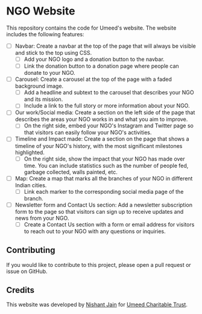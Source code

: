 NGO Website
===========

This repository contains the code for Umeed's website. The website includes the following features:

-   [ ]  Navbar: Create a navbar at the top of the page that will always be visible and stick to the top using CSS.
    -   [ ]  Add your NGO logo and a donation button to the navbar.
    -   [ ]  Link the donation button to a donation page where people can donate to your NGO.
-   [ ]  Carousel: Create a carousel at the top of the page with a faded background image.
    -   [ ]  Add a headline and subtext to the carousel that describes your NGO and its mission.
    -   [ ]  Include a link to the full story or more information about your NGO.
-   [ ]  Our work/Social media: Create a section on the left side of the page that describes the areas your NGO works in and what you aim to improve.
    -   [ ]  On the right side, embed your NGO's Instagram and Twitter page so that visitors can easily follow your NGO's activities.
-   [ ]  Timeline and Impact made: Create a section on the page that shows a timeline of your NGO's history, with the most significant milestones highlighted.
    -   [ ]  On the right side, show the impact that your NGO has made over time. You can include statistics such as the number of people fed, garbage collected, walls painted, etc.
-   [ ]  Map: Create a map that marks all the branches of your NGO in different Indian cities.
    -   [ ]  Link each marker to the corresponding social media page of the branch.
-   [ ]  Newsletter form and Contact Us section: Add a newsletter subscription form to the page so that visitors can sign up to receive updates and news from your NGO.
    -   [ ]  Create a Contact Us section with a form or email address for visitors to reach out to your NGO with any questions or inquiries.

Contributing
------------

If you would like to contribute to this project, please open a pull request or issue on GitHub.

Credits
-------

This website was developed by [Nishant Jain](https://github.com/Nishant-Jain-Codes) for [Umeed Charitable Trust](https://www.instagram.com/umeed.foundationn/).